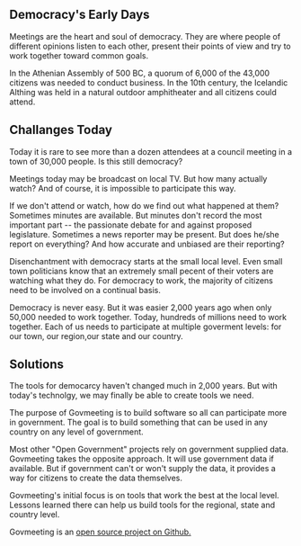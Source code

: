## Democracy's Early Days

Meetings are the heart and soul of democracy.
They are where people of different opinions listen to each other,
present their points of view and try to work together toward common goals.

In the Athenian Assembly of 500 BC, a quorum of 6,000 of the 43,000 citizens was needed to conduct business.
In the 10th century, the Icelandic Althing was held in a natural outdoor amphitheater and all citizens could attend.

## Challanges Today

Today it is rare to see more than a dozen attendees at a council meeting in a town of 30,000 people.
Is this still democracy?

Meetings today may be broadcast on local TV. But how many actually watch?
And of course, it is impossible to participate this way.

If we don't attend or watch, how do we find out what happened at them?
Sometimes minutes are available. But minutes don't record the most important part --
the passionate debate for and against proposed legislature. Sometimes a news reporter may be present.
But does he/she report on everything? And how accurate and unbiased are their reporting?

Disenchantment with democracy starts at the small local  level.
  Even small town politicians know that an extremely small pecent of their voters are watching what they do.
  For democracy to work, the majority of citizens need to be involved on a continual basis.

Democracy is never easy. But it was easier 2,000 years ago when only 50,000 needed to work together.
Today, hundreds of millions need to work together. Each of us needs to participate at multiple goverment levels: for our town, our region,our state and our country.

## Solutions 

The tools for democarcy haven't changed much in 2,000 years. But with today's technolgy, we may finally be able to
create tools we need.

The purpose of Govmeeting is to build software so all can participate more in government.
The goal is to build something that can be used in any country on any level of government.

Most other "Open Government" projects rely on government supplied data. Govmeeting takes the opposite approach.
It will use government data if available. But if government can't or won't supply the data, it provides a way for citizens to create the data themselves.

Govmeeting's initial focus is on tools that work the best at the local level. Lessons learned there
can help us build tools for the regional, state and country level.

Govmeeting is  an  <a href="https://github.com/govmeeting/govmeeting"> open source project on Github. </a>

